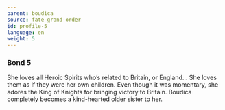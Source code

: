 ```yaml
---
parent: boudica
source: fate-grand-order
id: profile-5
language: en
weight: 5
---
```


### Bond 5

She loves all Heroic Spirits who’s related to Britain, or England…
She loves them as if they were her own children.
Even though it was momentary, she adores the King of Knights for bringing victory to Britain.
Boudica completely becomes a kind-hearted older sister to her.
